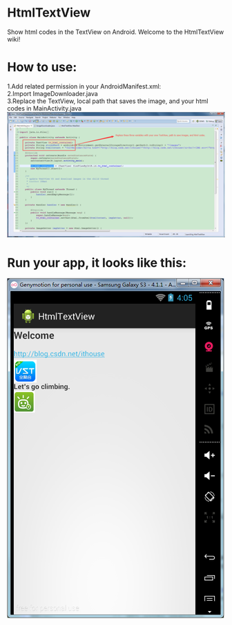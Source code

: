# HtmlTextView
Show html codes in the TextView on Android.
Welcome to the HtmlTextView wiki!
# How to use:
1.Add related permission in your AndroidManifest.xml:
  <uses-permission android:name="android.permission.INTERNET"/>
  <uses-permission android:name="android.permission.WRITE_EXTERNAL_STORAGE" /><br/>
2.Import ImageDownloader.java<br/>
3.Replace the TextView, local path that saves the image, and your html codes in MainActivity.java<br/>
![image](http://github.com/ITAnt/HtmlTextView/raw/master/screenshots/2.png)

# Run your app, it looks like this:
![image](http://github.com/ITAnt/HtmlTextView/raw/master/screenshots/1.png)
